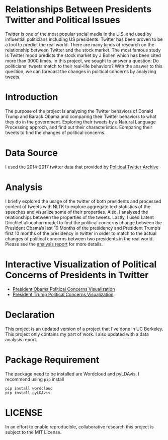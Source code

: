 # Relationships Between Presidents Twitter and Political Issues

Twitter is one of the most popular social media in the U.S. and used by influential politicians
including US presidents. Twitter has been proven to be a tool to predict the real world. There
are many kinds of research on the relationship between Twitter and the stock market. The most famous
study is Twitter mood predicts the stock market by J Bollen which has been cited more than
3000 times. In this project, we sought to answer a question: Do politicians’ tweets match to their
real-life behaviors? With the answer to this question, we can forecast the changes in political
concerns by analyzing tweets.

# Introduction
The purpose of the project is analyzing the Twitter behaviors of Donald Trump and Barack Obama
and comparing their Twitter behaviors to what they do in the government. Exploring their
tweets by a Natural Language Processing approch, and find out their characteristics. Eomparing their tweets to find the changes of political concerns.

# Data Source
I used the 2014-2017 twitter data that provided by [Political Twitter Archive](http://www.trumptwitterarchive.com/)

# Analysis

I briefly explored the usage of the twitter of both presidents and processed content of tweets with NLTK to explore aggregate text statistics of the speeches and visualize some of their properties. Also, I analyzed the relationships between the properties of the tweets. Lastly, I used Latent Dirichlet allocation model to find the political concerns change between the President Obama’s last 10 Months of the presidency and President Trump’s first 10 months of the presidency in twitter in order to match to the actual changes of political concerns between two presidents in the real world. Please see the [analysis report](https://github.com/jimxx1995/PresidentsTwitterPoliticalIssues/blob/master/report.pdf) for more details.

# Interactive Visualization of Political Concerns of Presidents in Twitter
- [President Obama Political Concerns Visualization](https://cdn.rawgit.com/jimxx1995/PresidentsTwitterPoliticalIssues/9b318aa7/fig/ldaobama.html)
- [President Trump Political Concerns Visualization](https://cdn.rawgit.com/jimxx1995/PresidentsTwitterPoliticalIssues/9b318aa7/fig/ldatrump.html)

# Declaration
This project is an updated version of a project that I've done in UC Berkeley. This project only contains my part of work. I also updated with a data analysis report.

# Package Requirement
The package need to be installed are Wordcloud and pyLDAvis, I recommend using `pip` install
```
pip install wordcloud
pip install pyLDAvis
```
# LICENSE
In an effort to enable reproducible, collaborative research this project is subject to the MIT License.
